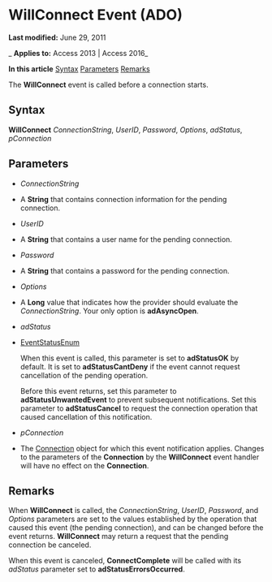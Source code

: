 
# WillConnect Event (ADO)

 **Last modified:** June 29, 2011

 _ **Applies to:** Access 2013 | Access 2016_

 **In this article**
[Syntax](#sectionSection1)
[Parameters](#sectionSection2)
[Remarks](#sectionSection3)



The  **WillConnect** event is called before a connection starts.

## Syntax
<a name="sectionSection1"> </a>

 **WillConnect** _ConnectionString_, _UserID_, _Password_, _Options_, _adStatus_, _pConnection_


## Parameters
<a name="sectionSection2"> </a>


-  _ConnectionString_
    
- A  **String** that contains connection information for the pending connection.
    
-  _UserID_
    
- A  **String** that contains a user name for the pending connection.
    
-  _Password_
    
- A  **String** that contains a password for the pending connection.
    
-  _Options_
    
- A  **Long** value that indicates how the provider should evaluate the _ConnectionString_. Your only option is **adAsyncOpen**.
    
-  _adStatus_
    
- [EventStatusEnum](ae1711bc-2af5-04fd-7d8c-222d8afc9d3d.md)
    
    When this event is called, this parameter is set to  **adStatusOK** by default. It is set to **adStatusCantDeny** if the event cannot request cancellation of the pending operation.
    
    Before this event returns, set this parameter to  **adStatusUnwantedEvent** to prevent subsequent notifications. Set this parameter to **adStatusCancel** to request the connection operation that caused cancellation of this notification.
    
-  _pConnection_
    
- The [Connection](c16023aa-0321-2513-ee71-255d6ffba03d.md) object for which this event notification applies. Changes to the parameters of the **Connection** by the **WillConnect** event handler will have no effect on the **Connection**.
    

## Remarks
<a name="sectionSection3"> </a>

When  **WillConnect** is called, the _ConnectionString_, _UserID_, _Password_, and _Options_ parameters are set to the values established by the operation that caused this event (the pending connection), and can be changed before the event returns. **WillConnect** may return a request that the pending connection be canceled.

When this event is canceled,  **ConnectComplete** will be called with its _adStatus_ parameter set to **adStatusErrorsOccurred**.

